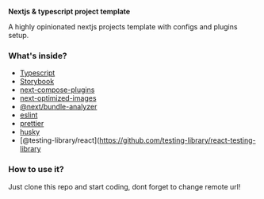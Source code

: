 **Nextjs & typescript project template**

A highly opinionated nextjs projects template with configs and plugins setup.

### What's inside?
* [Typescript](https://www.typescriptlang.org/)
* [Storybook](https://storybook.js.org/)
* [next-compose-plugins](https://github.com/cyrilwanner/next-compose-plugins)
* [next-optimized-images](https://github.com/cyrilwanner/next-optimized-images)
* [@next/bundle-analyzer](https://github.com/vercel/next.js)
* [eslint](https://eslint.org/)
* [prettier](https://prettier.io)
* [husky](https://github.com/typicode/husky)
* [@testing-library/react](https://github.com/testing-library/react-testing-library

### How to use it?
Just clone this repo and start coding, dont forget to change remote url!